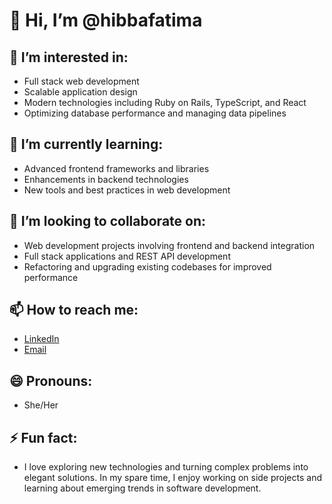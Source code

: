 # 👋 Hi, I’m @hibbafatima

## 👀 I’m interested in:
- Full stack web development
- Scalable application design
- Modern technologies including Ruby on Rails, TypeScript, and React
- Optimizing database performance and managing data pipelines

## 🌱 I’m currently learning:
- Advanced frontend frameworks and libraries
- Enhancements in backend technologies
- New tools and best practices in web development

## 💞️ I’m looking to collaborate on:
- Web development projects involving frontend and backend integration
- Full stack applications and REST API development
- Refactoring and upgrading existing codebases for improved performance

## 📫 How to reach me:
- [LinkedIn](https://www.linkedin.com/in/hibba-fatima-6b031919b/)
- [Email](hibbabinterizwan@gmail.com)

## 😄 Pronouns:
- She/Her

## ⚡ Fun fact:
- I love exploring new technologies and turning complex problems into elegant solutions. In my spare time, I enjoy working on side projects and learning about emerging trends in software development.

<!---
hibbafatima/hibbafatima is a ✨ special ✨ repository because its `README.md` (this file) appears on your GitHub profile.
You can click the Preview link to take a look at your changes.
--->
